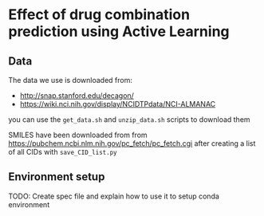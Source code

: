 # Effect of drug combination prediction using Active Learning

## Data

The data we use is downloaded from: 
- http://snap.stanford.edu/decagon/ 
- https://wiki.nci.nih.gov/display/NCIDTPdata/NCI-ALMANAC

you can use the ```get_data.sh``` and ```unzip_data.sh``` scripts to download them

SMILES have been downloaded from from https://pubchem.ncbi.nlm.nih.gov/pc_fetch/pc_fetch.cgi after creating a 
list of all CIDs with ````save_CID_list.py````

## Environment setup

TODO: Create spec file and explain how to use it to setup conda environment

